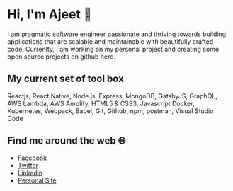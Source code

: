 # Hi, I'm Ajeet 👋

I am pragmatic software engineer passionate and thriving towards building applications that are scalable and maintainable with beautifully crafted code. Currenlty, I am working on my personal project and creating some open source projects on github here.

## My current set of tool box
Reactjs, React Native, Node.js, Express, MongoDB, GatsbyJS, GraphQL, AWS Lambda, AWS Amplify, HTML5 & CSS3, Javascript Docker, Kubernetes, Webpack, Babel, Git, Github, npm, postman, Visual Studio Code

## Find me around the web :globe_with_meridians:
- [Facebook](https://www.facebook.com/chaulagain.ajeet) 
- [Twitter](https://twitter.com/ajeetsweb) 
- [Linkedin](https://www.linkedin.com/in/ajeet-chaulagain/) 
- [Personal Site](https://ajeetchaulagain.com/)

